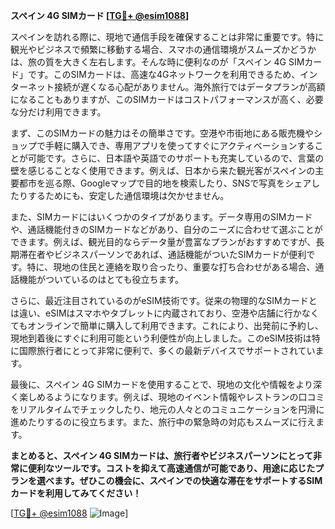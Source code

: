 **スペイン 4G SIMカード [[TG💪+ @esim1088](https://t.me/s/esim1088)]**

スペインを訪れる際に、現地で通信手段を確保することは非常に重要です。特に観光やビジネスで頻繁に移動する場合、スマホの通信環境がスムーズかどうかは、旅の質を大きく左右します。そんな時に便利なのが「スペイン 4G SIMカード」です。このSIMカードは、高速な4Gネットワークを利用できるため、インターネット接続が遅くなる心配がありません。海外旅行ではデータプランが高額になることもありますが、このSIMカードはコストパフォーマンスが高く、必要な分だけ利用できます。

まず、このSIMカードの魅力はその簡単さです。空港や市街地にある販売機やショップで手軽に購入でき、専用アプリを使ってすぐにアクティベーションすることが可能です。さらに、日本語や英語でのサポートも充実しているので、言葉の壁を感じることなく使用できます。例えば、日本から来た観光客がスペインの主要都市を巡る際、Googleマップで目的地を検索したり、SNSで写真をシェアしたりするためにも、安定した通信環境は欠かせません。

また、SIMカードにはいくつかのタイプがあります。データ専用のSIMカードや、通話機能付きのSIMカードなどがあり、自分のニーズに合わせて選ぶことができます。例えば、観光目的ならデータ量が豊富なプランがおすすめですが、長期滞在者やビジネスパーソンであれば、通話機能がついたSIMカードが便利です。特に、現地の住民と連絡を取り合ったり、重要な打ち合わせがある場合、通話機能がついているのはとても役立ちます。

さらに、最近注目されているのがeSIM技術です。従来の物理的なSIMカードとは違い、eSIMはスマホやタブレットに内蔵されており、空港や店舗に行かなくてもオンラインで簡単に購入して利用できます。これにより、出発前に予約し、現地到着後にすぐに利用可能という利便性が向上しました。このeSIM技術は特に国際旅行者にとって非常に便利で、多くの最新デバイスでサポートされています。

最後に、スペイン 4G SIMカードを使用することで、現地の文化や情報をより深く楽しめるようになります。例えば、現地のイベント情報やレストランの口コミをリアルタイムでチェックしたり、地元の人々とのコミュニケーションを円滑に進めたりするのに役立ちます。また、旅行中の緊急時の対応もスムーズに行えます。

**まとめると、スペイン 4G SIMカードは、旅行者やビジネスパーソンにとって非常に便利なツールです。コストを抑えて高速通信が可能であり、用途に応じたプランを選べます。ぜひこの機会に、スペインでの快適な滞在をサポートするSIMカードを利用してみてください！**

[[TG💪+ @esim1088](https://t.me/s/esim1088) ![Image](https://i.postimg.cc/Y0z9fWf4/image.png)]